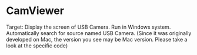 # CamViewer
Target: Display the screen of USB Camera. Run in Windows system. Automatically search for source named USB Camera. (Since it was originally developed on Mac, the version you see may be Mac version. Please take a look at the specific code)
